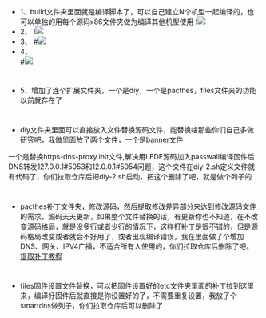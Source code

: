- 1、build文件夹里面就是编译脚本了，可以自己建立N个机型一起编译的，也可以单独的用每个源码x86文件夹做为编译其他机型使用
!<img src="https://github.com/danshui-git/shuoming/blob/master/doc/x1.png" />
- 2、
!<img src="https://github.com/danshui-git/shuoming/blob/master/doc/x2.png" />
- 3、
#<img src="https://github.com/danshui-git/shuoming/blob/master/doc/x3.png" />
- 4、<br>
#<img src="https://github.com/danshui-git/shuoming/blob/master/doc/x4.png" />
#
- 5、增加了连个扩展文件夹，一个是diy，一个是pacthes，files文件夹的功能以前就存在了
#
- diy文件夹里面可以直接放入文件替换源码文件，能替换啥那些你们自己多做研究吧，我做里面放了两个文件，一个是banner文件<br>

一个是替换https-dns-proxy.init文件,解决用LEDE源码加入passwall编译固件后DNS转发127.0.0.1#5053和12.0.0.1#5054问题，这个文件在diy-2.sh定义文件就有代码了，你们拉取仓库后把diy-2.sh启动，把这个删除了吧，就是做个列子的
#
- pacthes补丁文件夹，修改源码，然后提取修改差异部分来达到修改源码文件的需求，源码天天更新，如果整个文件替换的话，有更新你也不知道，在不改变源码格局，就是没多行或者少行的情况下，这样打补丁是很不错的，但是源码格局改变或者就会不好用了，或者出现编译错误，我在里面做了个增加DNS、网关、IPV4广播，不适合所有人使用的，你们拉取仓库后删除了吧。[提取补丁教程](https://github.com/danshui-git/shuoming/blob/master/buding.md)
#
- files固件设置文件替换，可以把固件设置好的etc文件夹里面的补丁拉到这里来，编译好固件后就直接是你设置好的了，不需要重复设置，我放了个smartdns做列子，你们拉取仓库后可以删除了
